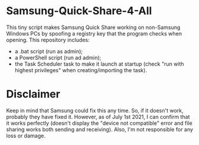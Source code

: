 # Samsung-Quick-Share-4-All
This tiny script makes Samsung Quick Share working on non-Samsung Windows PCs by spoofing a registry key that the program checks when opening.
This repository includes:
- a .bat script (run as admin);
- a PowerShell script (run ad admin);
- the Task Scheduler task to make it launch at startup (check "run with highest privileges" when creating/importing the task).

# Disclaimer
Keep in mind that Samsung could fix this any time. So, if it doesn't work, probably they have fixed it. However, as of July 1st 2021, I can confirm that it works perfectly (doesn't display the "device not compatible" error and file sharing works both sending and receiving). Also, I'm not responsible for any loss or damage.
